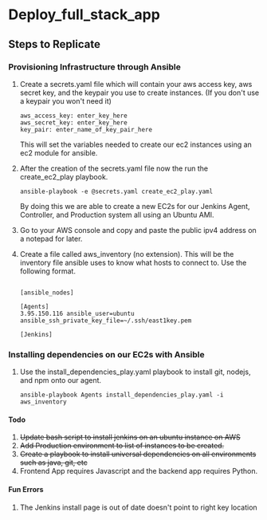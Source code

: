 # Deploy_full_stack_app

## Steps to Replicate 

### Provisioning Infrastructure through Ansible

1. Create a secrets.yaml file which will contain your aws access key, aws secret key, and the keypair you use to create instances. (If you don't use a keypair you won't need it)
    ```
    aws_access_key: enter_key_here
    aws_secret_key: enter_key_here
    key_pair: enter_name_of_key_pair_here
    ```
    This will set the variables needed to create our ec2 instances using an ec2 module for ansible. 

2. After the creation of the secrets.yaml file now the run the create_ec2_play playbook. 

    ```
    ansible-playbook -e @secrets.yaml create_ec2_play.yaml
    ```
    By doing this we are able to create a new EC2s for our Jenkins Agent, Controller, and Production system all using an Ubuntu AMI. 

3. Go to your AWS console and copy and paste the public ipv4 address on a notepad for later.

4. Create a file called aws_inventory (no extension). This will be the inventory file ansible uses to know what hosts to connect to. Use the following format. 
    ```

    [ansible_nodes]

    [Agents]
    3.95.150.116 ansible_user=ubuntu ansible_ssh_private_key_file=~/.ssh/east1key.pem

    [Jenkins]

    ```


### Installing dependencies on our EC2s with Ansible

1. Use the install_dependencies_play.yaml playbook to install git, nodejs, and npm onto our agent.

    ```
    ansible-playbook Agents install_dependencies_play.yaml -i aws_inventory
    ```



#### Todo 

1. ~~Update bash script to install jenkins on an ubuntu instance on AWS~~
2. ~~Add Production environment to list of instances to be created.~~
3. ~~Create a playbook to install universal dependencies on all environments such as java, git, etc~~
4. Frontend App requires Javascript and the backend app requires Python. 


#### Fun Errors
 
1. The Jenkins install page is out of date doesn't point to right key location